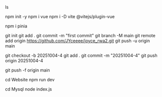 <!--vite congi-->
ls
<!--initialise & add dependencies-->
npm init -y
npm i vue
npm i -D vite @vitejs/plugin-vue

<!--install pinia-->
npm i pinia

<!--push to github-->
git init
git add .
git commit -m "first commit"
git branch -M main
git remote add origin https://github.com/JYceeee/joyce_rwa2.git
git push -u origin main

<!--新建并切换到新分支、保存修改、提交、推送到 GitHub-->
git checkout -b 20251004-4
git add .
git commit -m "20251004-4"
git push origin 20251004-4


git push -f origin main

cd Website
npm run dev

cd Mysql
node index.js